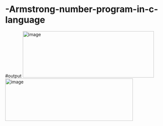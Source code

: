 # -Armstrong-number-program-in-c-language
#output
<img width="418" height="148" alt="image" src="https://github.com/user-attachments/assets/ae115926-f862-459e-9db3-04c197b8892f" />
<img width="407" height="135" alt="image" src="https://github.com/user-attachments/assets/3605db10-c6e2-47bf-87d3-f25ef3360ba5" />
